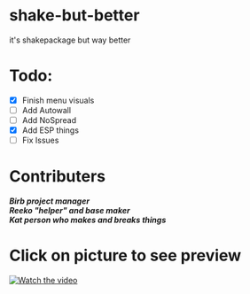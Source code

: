 
# shake-but-better
it's shakepackage but way better
# Todo:
- [x] Finish menu visuals
- [ ] Add Autowall
- [ ] Add NoSpread
- [x] Add ESP things
- [ ] Fix Issues

# Contributers
***Birb project manager<br />***
***Reeko "helper" and base maker<br />*** 
***Kat person who makes and breaks things<br />***

# Click on picture to see preview
[![Watch the video](https://i.imgur.com/09uaXVL.png)](https://youtu.be/4qRFJ52xMkE)


